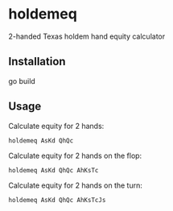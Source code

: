 # holdemeq

2-handed Texas holdem hand equity calculator

## Installation

go build

## Usage

Calculate equity for 2 hands:

```holdemeq AsKd QhQc```

Calculate equity for 2 hands on the flop:

```holdemeq AsKd QhQc AhKsTc```

Calculate equity for 2 hands on the turn:

```holdemeq AsKd QhQc AhKsTcJs```